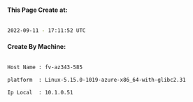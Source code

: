 
   
#### This Page Create at:

```bash

2022-09-11 - 17:11:52 UTC

```

#### Create By Machine:

```bash

Host Name : fv-az343-585

platform  : Linux-5.15.0-1019-azure-x86_64-with-glibc2.31

Ip Local  : 10.1.0.51

```

